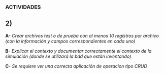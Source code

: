 ### ACTIVIDADES
## 2)
**A-** *Crear archivos test o de prueba con al menos 10 registros por archivo (con la información y campos correspondientes en cada uno)*

**B-** *Explicar el contexto y documentar correctamente el contexto de la simulación (donde se utilizará la bdd que están inventando)*

**C-** *Se requiere ver una correcta aplicación de operacion tipo CRUD*
